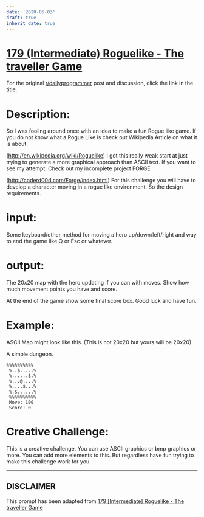 ```yaml
---
date: '2020-05-03'
draft: true
inherit_date: true
---
```


# [179 (Intermediate) Roguelike - The traveller Game](https://www.reddit.com/r/dailyprogrammer/comments/2g1c80/9102014_challenge_179_intermediate_roguelike_the/)

For the original [r/dailyprogrammer](https://www.reddit.com/r/dailyprogrammer/) post and discussion, click the link in the title.

# Description:
So I was fooling around once with an idea to make a fun Rogue like game. 
If you do not know what a Rogue Like is check out Wikipedia Article on what it is about.

(http://en.wikipedia.org/wiki/Roguelike)
I got this really weak start at just trying to generate a more graphical approach than ASCII text. If you want to see my attempt. Check out my incomplete project FORGE

(http://coderd00d.com/Forge/index.html)
For this challenge you will have to develop a character moving in a rogue like environment. So the design requirements.

# input:
Some keyboard/other method for moving a hero up/down/left/right and way to end the game like Q or Esc or whatever.

# output:
The 20x20 map with the hero updating if you can with moves. Show how much movement points you have and score.

At the end of the game show some final score box. Good luck and have fun.

# Example:
ASCII Map might look like this. (This is not 20x20 but yours will be 20x20) 

A simple dungeon.


```
%%%%%%%%%%
 %..$.....%
 %......$.%
 %...@....%
 %....$...%
 %.$......%
 %%%%%%%%%%
 Move: 100
 Score: 0
```
# Creative Challenge:
This is a creative challenge. You can use ASCII graphics or bmp graphics or more. You can add more elements to this. But regardless have fun trying to make this challenge work for you.


----
## **DISCLAIMER**
This prompt has been adapted from [179 [Intermediate] Roguelike - The traveller Game](https://www.reddit.com/r/dailyprogrammer/comments/2g1c80/9102014_challenge_179_intermediate_roguelike_the/
)
